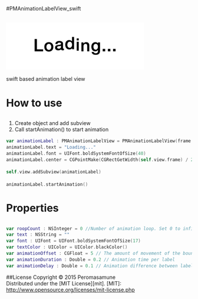 #PMAnimationLabelView_swift

##

![Screen1](https://github.com/peromasamune/PMAnimationLabelView_swift/blob/master/screens/screen1.png?raw=true)

swift based animation label view

# How to use

##

1. Create object and add subview
2. Call  startAnimation() to start animation

```swift
var animationLabel : PMAnimationLabelView = PMAnimationLabelView(frame: CGRectMake(0, 0, CGRectGetWidth(self.view.frame), 100))
animationLabel.text = "Loading..."
animationLabel.font = UIFont.boldSystemFontOfSize(40)
animationLabel.center = CGPointMake(CGRectGetWidth(self.view.frame) / 2, CGRectGetHeight(self.view.frame) / 2)

self.view.addSubview(animationLabel)

animationLabel.startAnimation()
```

# Properties

##

```swift
var roopCount : NSInteger = 0 //Number of animation loop. Set 0 to infinite　loop animation
var text : NSString = ""
var font : UIFont = UIFont.boldSystemFontOfSize(17)
var textColor : UIColor = UIColor.blackColor()
var animationOffset : CGFloat = 5 // The amount of movement of the bounce animation (pixels)
var animationDuration : Double = 0.2 // Animation time per label
var animationDelay : Double = 0.1 // Animation difference between label
```

##License
Copyright &copy; 2015 Peromasamune  
Distributed under the [MIT License][mit].
[MIT]: http://www.opensource.org/licenses/mit-license.php 